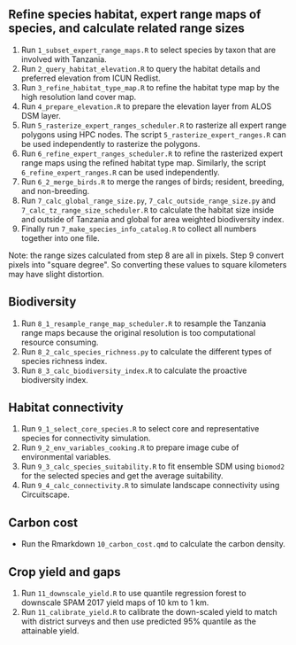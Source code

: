 ## Refine species habitat, expert range maps of species, and calculate related range sizes

1. Run `1_subset_expert_range_maps.R` to select species by taxon that are involved with Tanzania.
2. Run `2_query_habitat_elevation.R` to query the habitat details and preferred elevation from ICUN Redlist.
3. Run `3_refine_habitat_type_map.R` to refine the habitat type map by the high resolution land cover map.
4. Run `4_prepare_elevation.R` to prepare the elevation layer from ALOS DSM layer.
5. Run `5_rasterize_expert_ranges_scheduler.R` to rasterize all expert range polygons using HPC nodes. The script `5_rasterize_expert_ranges.R` can be used independently to rasterize the polygons.
6. Run `6_refine_expert_ranges_scheduler.R` to refine the rasterized expert range maps using the refined habitat type map. Similarly, the script `6_refine_expert_ranges.R` can be used independently.
7. Run `6_2_merge_birds.R` to merge the ranges of birds; resident, breeding, and non-breeding.
8. Run `7_calc_global_range_size.py`, `7_calc_outside_range_size.py` and `7_calc_tz_range_size_scheduler.R` to calculate the habitat size inside and outside of Tanzania and global for area weighted biodiversity index.
9. Finally run `7_make_species_info_catalog.R` to collect all numbers together into one file.

Note: the range sizes calculated from step 8 are all in pixels. Step 9 convert pixels into "square degree". So converting these values to square kilometers may have slight distortion.

## Biodiversity

1. Run `8_1_resample_range_map_scheduler.R` to resample the Tanzania range maps because the original resolution is too computational resource consuming.
2. Run `8_2_calc_species_richness.py` to calculate the different types of species richness index.
3. Run `8_3_calc_biodiversity_index.R` to calculate the proactive biodiversity index.

## Habitat connectivity

1. Run `9_1_select_core_species.R` to select core and representative species for connectivity simulation.
2. Run `9_2_env_variables_cooking.R` to prepare image cube of environmental variables.
3. Run `9_3_calc_species_suitability.R` to fit ensemble SDM using `biomod2` for the selected species and get the average suitability.
4. Run `9_4_calc_connectivity.R` to simulate landscape connectivity using Circuitscape.

## Carbon cost

- Run the Rmarkdown `10_carbon_cost.qmd` to calculate the carbon density.

## Crop yield and gaps

1. Run `11_downscale_yield.R` to use quantile regression forest to downscale SPAM 2017 yield maps of 10 km to 1 km.
2. Run `11_calibrate_yield.R` to calibrate the down-scaled yield to match with district surveys and then use predicted 95% quantile as the attainable yield.

